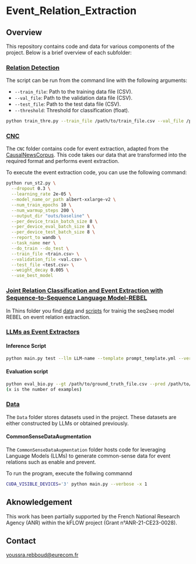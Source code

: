 # Event_Relation_Extraction

## Overview

This repository contains code and data for various components of the project. Below is a brief overview of each subfolder:
###  [Relation Detection](./Relation-Detection/)
The script can be run from the command line with the following arguments:

- `--train_file`: Path to the training data file (CSV).
- `--val_file`: Path to the validation data file (CSV).
- `--test_file`: Path to the test data file (CSV).
- `--threshold`: Threshold for classification (float).

```bash
python train_thre.py --train_file /path/to/train_file.csv --val_file /path/to/val_file.csv --test_file /path/to/test_file.csv --threshold 0.8

```

### [CNC](./CNC/)

The `CNC` folder contains code for event extraction, adapted from the [CausalNewsCorpus](https://github.com/tanfiona/CausalNewsCorpus/tree/master). This code takes our data that are transformed into the required format and performs event extraction.

To execute the event extraction code, you can use the following command:

```bash
python run_st2.py \
  --dropout 0.3 \
  --learning_rate 2e-05 \
  --model_name_or_path albert-xxlarge-v2 \
  --num_train_epochs 10 \
  --num_warmup_steps 200 \
  --output_dir "outs/baseline" \
  --per_device_train_batch_size 8 \
  --per_device_eval_batch_size 8 \
  --per_device_test_batch_size 8 \
  --report_to wandb \
  --task_name ner \
  --do_train --do_test \
  --train_file <train.csv> \
  --validation_file <val.csv> \
  --test_file <test.csv> \
  --weight_decay 0.005 \
  --use_best_model
```
### [Joint Relation Classification and Event Extraction with Sequence-to-Sequence Language Model-REBEL](./REBEL_Joined_RelationClassification_and_EventExtraction/)
In Thins folder you find [data](./REBEL_Joined_RelationClassification_and_EventExtraction/data/) and [scripts](./REBEL_Joined_RelationClassification_and_EventExtraction/src/) for trainig the seq2seq model REBEL on event relation extraction.

### [LLMs as Event Extractors](./LLMs_as_Relation_Classifiors_and_Event_Extractors/) 

#### Inference Script

```bash
python main.py test --llm LLM-name --template prompt_template.yml --verbose --num_examples 2 --news_dataset examples-dataset --test_dataset ground-truth-dataset  --output prediction-dataset

```
#### Evaluation script 
```bash
python eval_bio.py --gt /path/to/ground_truth_file.csv --pred /path/to/prediction_file.csv
(x is the number of examples)
``` 


###  [Data](./data/)

The `Data` folder stores datasets used in the project. These datasets are either constructed by LLMs or obtained previously.
#### CommonSenseDataAugmentation

The `CommonSenseDataAugmentation` folder hosts code for leveraging Language Models (LLMs) to generate common-sense data for event relations such as enable and prevent.

To run the program, execute the follwing commannd 
```bash
CUDA_VISIBLE_DEVICES='3' python main.py --verbose -x 1
```


## Aknowledgement 
This work has been partially supported by the French National Research Agency (ANR) within the kFLOW project (Grant n°ANR-21-CE23-0028).

## Contact 
youssra.rebboud@eurecom.fr




